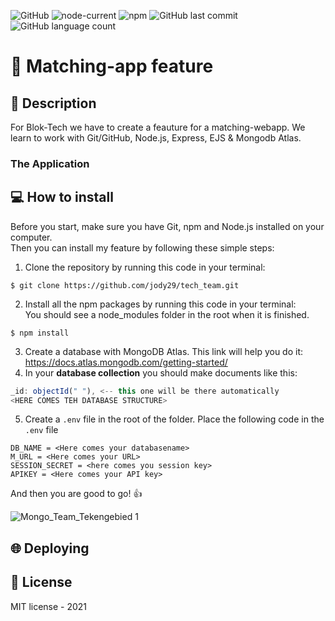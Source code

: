 ![GitHub](https://img.shields.io/github/license/jody29/tech_team)
![node-current](https://img.shields.io/node/v/npm)
![npm](https://img.shields.io/npm/v/npm)
![GitHub last commit](https://img.shields.io/github/last-commit/jody29/tech_team)
![GitHub language count](https://img.shields.io/github/languages/count/jody29/tech_team)

# :iphone: Matching-app feature
## :musical_note: Description
For Blok-Tech we have to create a feauture for a matching-webapp. We learn to work with Git/GitHub, Node.js, Express, EJS & Mongodb Atlas.



### The Application


## :computer: How to install
Before you start, make sure you have Git, npm and Node.js installed on your computer.</br>
Then you can install my feature by following these simple steps: 
1. Clone the repository by running this code in your terminal:
```
$ git clone https://github.com/jody29/tech_team.git
```
2. Install all the npm packages by running this code in your terminal:</br> You should see a node_modules folder in the root when it is finished.
```
$ npm install
```
3. Create a database with MongoDB Atlas. This link will help you do it: https://docs.atlas.mongodb.com/getting-started/ </br>
4. In your **database collection** you should make documents like this:</br>  
``` js
_id: objectId(" "), <-- this one will be there automatically
<HERE COMES TEH DATABASE STRUCTURE>
```

5. Create a ``.env`` file in the root of the folder. Place the following code in the ``.env`` file
```
DB_NAME = <Here comes your databasename>
M_URL = <Here comes your URL>
SESSION_SECRET = <here comes you session key>
APIKEY = <Here comes your API key>
```

And then you are good to go! :thumbsup: </br>

![Mongo_Team_Tekengebied 1](https://user-images.githubusercontent.com/66092262/112736664-af89ca80-8f54-11eb-9edf-84a03b012dbe.png)


## 🌐 Deploying   


## :page_facing_up: License
MIT license - 2021 
